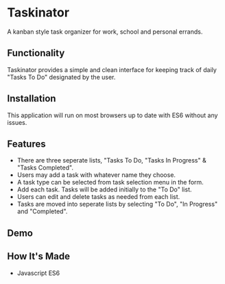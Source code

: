 # Taskinator
A kanban style task organizer for work, school and personal errands.

## Functionality
Taskinator provides a simple and clean interface for keeping track of daily "Tasks To Do" designated by the user.

## Installation
This application will run on most browsers up to date with ES6 without any issues.

## Features
- There are three seperate lists, "Tasks To Do, "Tasks In Progress" & "Tasks Completed".
- Users may add a task with whatever name they choose.
- A task type can be selected from task selection menu in the form.
- Add each task. Tasks will be added initially to the "To Do" list.
- Users can edit and delete tasks as needed from each list.
- Tasks are moved into seperate lists by selecting "To Do", "In Progress" and "Completed".

## Demo


## How It's Made 
- Javascript ES6 


